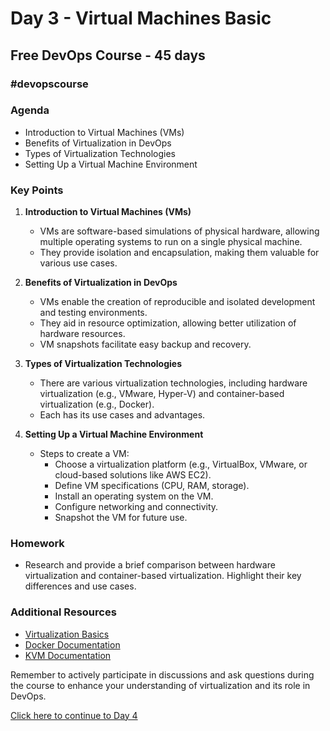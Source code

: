 # Day 3 - Virtual Machines Basic
## Free DevOps Course - 45 days
### #devopscourse

### Agenda
- Introduction to Virtual Machines (VMs)
- Benefits of Virtualization in DevOps
- Types of Virtualization Technologies
- Setting Up a Virtual Machine Environment

### Key Points
1. **Introduction to Virtual Machines (VMs)**
   - VMs are software-based simulations of physical hardware, allowing multiple operating systems to run on a single physical machine.
   - They provide isolation and encapsulation, making them valuable for various use cases.

2. **Benefits of Virtualization in DevOps**
   - VMs enable the creation of reproducible and isolated development and testing environments.
   - They aid in resource optimization, allowing better utilization of hardware resources.
   - VM snapshots facilitate easy backup and recovery.

3. **Types of Virtualization Technologies**
   - There are various virtualization technologies, including hardware virtualization (e.g., VMware, Hyper-V) and container-based virtualization (e.g., Docker).
   - Each has its use cases and advantages.

4. **Setting Up a Virtual Machine Environment**
   - Steps to create a VM:
     - Choose a virtualization platform (e.g., VirtualBox, VMware, or cloud-based solutions like AWS EC2).
     - Define VM specifications (CPU, RAM, storage).
     - Install an operating system on the VM.
     - Configure networking and connectivity.
     - Snapshot the VM for future use.

### Homework
- Research and provide a brief comparison between hardware virtualization and container-based virtualization. Highlight their key differences and use cases.

### Additional Resources
- [Virtualization Basics](https://docs.vmware.com/en/VMware-vSphere/7.0/com.vmware.vsphere.vcenterhost.doc/GUID-ED375B12-7D08-4B7E-81EE-DCE83E51B1AF.html)
- [Docker Documentation](https://docs.docker.com/get-started/overview/)
- [KVM Documentation](https://www.linux-kvm.org/page/Documents)

Remember to actively participate in discussions and ask questions during the course to enhance your understanding of virtualization and its role in DevOps.


[Click here to continue to Day 4](/Day%204/) <!-- Update with Day 10 link when available -->